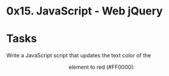 # 0x15. JavaScript - Web jQuery
# Tasks
Write a JavaScript script that updates the text color of the <header> element to red (#FF0000):
